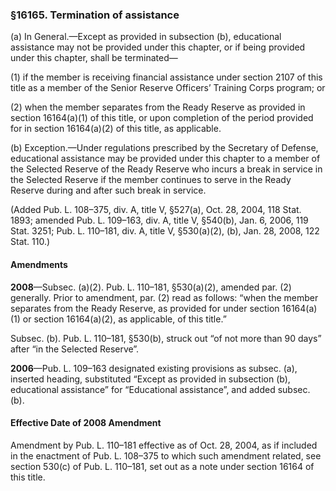 ### §16165. Termination of assistance ###

(a) In General.—Except as provided in subsection (b), educational assistance may not be provided under this chapter, or if being provided under this chapter, shall be terminated—

(1) if the member is receiving financial assistance under section 2107 of this title as a member of the Senior Reserve Officers’ Training Corps program; or

(2) when the member separates from the Ready Reserve as provided in section 16164(a)(1) of this title, or upon completion of the period provided for in section 16164(a)(2) of this title, as applicable.

(b) Exception.—Under regulations prescribed by the Secretary of Defense, educational assistance may be provided under this chapter to a member of the Selected Reserve of the Ready Reserve who incurs a break in service in the Selected Reserve if the member continues to serve in the Ready Reserve during and after such break in service.

(Added Pub. L. 108–375, div. A, title V, §527(a), Oct. 28, 2004, 118 Stat. 1893; amended Pub. L. 109–163, div. A, title V, §540(b), Jan. 6, 2006, 119 Stat. 3251; Pub. L. 110–181, div. A, title V, §530(a)(2), (b), Jan. 28, 2008, 122 Stat. 110.)

#### Amendments ####

**2008**—Subsec. (a)(2). Pub. L. 110–181, §530(a)(2), amended par. (2) generally. Prior to amendment, par. (2) read as follows: “when the member separates from the Ready Reserve, as provided for under section 16164(a)(1) or section 16164(a)(2), as applicable, of this title.”

Subsec. (b). Pub. L. 110–181, §530(b), struck out “of not more than 90 days” after “in the Selected Reserve”.

**2006**—Pub. L. 109–163 designated existing provisions as subsec. (a), inserted heading, substituted “Except as provided in subsection (b), educational assistance” for “Educational assistance”, and added subsec. (b).

#### Effective Date of 2008 Amendment ####

Amendment by Pub. L. 110–181 effective as of Oct. 28, 2004, as if included in the enactment of Pub. L. 108–375 to which such amendment related, see section 530(c) of Pub. L. 110–181, set out as a note under section 16164 of this title.